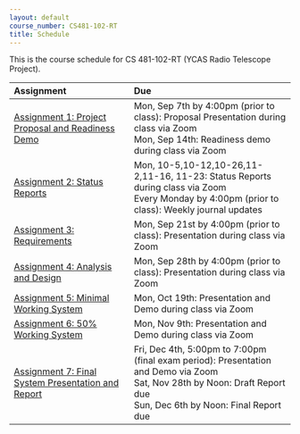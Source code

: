 ```yaml
---
layout: default
course_number: CS481-102-RT
title: Schedule
---
```


This is the course schedule for CS 481-102-RT (YCAS Radio Telescope Project).

**Assignment** | **Due**
:--------------|:---------
[Assignment 1: Project Proposal and Readiness Demo](assign/assign01.html)  | Mon, Sep 7th by 4:00pm (prior to class): Proposal Presentation during class via Zoom<br>Mon, Sep 14th: Readiness demo during class via Zoom
[Assignment 2: Status Reports](assign/assign02.html)                       | Mon, 10-5,10-12,10-26,11-2,11-16, 11-23: Status Reports during class via Zoom<br>Every Monday by 4:00pm (prior to class): Weekly journal updates
[Assignment 3: Requirements](assign/assign03.html)                         | Mon, Sep 21st by 4:00pm (prior to class): Presentation during class via Zoom
[Assignment 4: Analysis and Design](assign/assign04.html)                  | Mon, Sep 28th by 4:00pm (prior to class): Presentation during class via Zoom
[Assignment 5: Minimal Working System](assign/assign05.html)               | Mon, Oct 19th: Presentation and Demo during class via Zoom
[Assignment 6: 50% Working System](assign/assign06.html)                   | Mon, Nov 9th: Presentation and Demo during class via Zoom
[Assignment 7: Final System Presentation and Report](assign/assign07.html) | Fri, Dec 4th, 5:00pm to 7:00pm (final exam period): Presentation and Demo via Zoom<br>Sat, Nov 28th by Noon: Draft Report due<br>Sun, Dec 6th by Noon: Final Report due